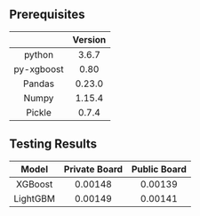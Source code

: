 ## Prerequisites

||Version|
|:-:|:-:|
|python|3.6.7|
|py-xgboost|0.80|
|Pandas|0.23.0|
|Numpy|1.15.4|
|Pickle| 0.7.4|

## Testing Results
|Model|Private Board|Public Board|
|:-:|:-:|:-:|
|XGBoost|0.00148|0.00139|
|LightGBM|0.00149|0.00141|

